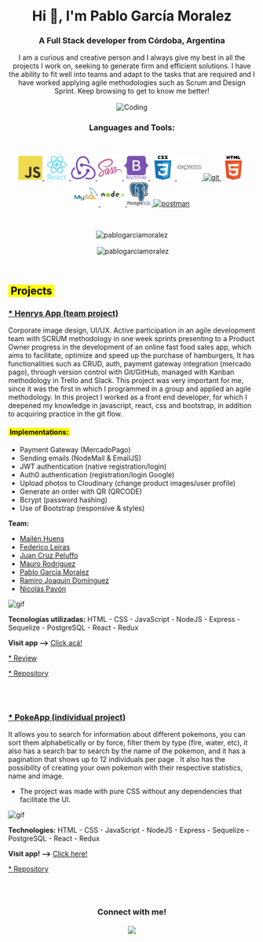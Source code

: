 <h1 align="center">Hi 👋, I'm Pablo García Moralez</h1>
<h3 align="center">A Full Stack developer from Córdoba, Argentina</h3>
<p align="center">I am a curious and creative person and I always give my best in all the projects I work on, seeking to generate firm and efficient solutions. I have the ability to fit well into teams and adapt to the tasks that are required and I have worked applying agile methodologies such as Scrum and Design Sprint.
Keep browsing to get to know me better!</p>
<p align="center"><img align="center" alt="Coding" width="400" src="https://c.tenor.com/NOYF3f82b_gAAAAC/programmer.gif"></p>





<h3 align="center">Languages and Tools:</h3>
<br/><!-- 1 espacio -->
<p align="center"><a href="https://developer.mozilla.org/en-US/docs/Web/JavaScript" target="_blank" rel="noreferrer"> <img src="https://raw.githubusercontent.com/devicons/devicon/master/icons/javascript/javascript-original.svg" alt="javascript" width="50" height="50"/> </a> <a href="https://reactjs.org/" target="_blank" rel="noreferrer"> <img src="https://raw.githubusercontent.com/devicons/devicon/master/icons/react/react-original-wordmark.svg" alt="react" width="50" height="50"/> </a> <a href="https://redux.js.org" target="_blank" rel="noreferrer"> <img src="https://raw.githubusercontent.com/devicons/devicon/master/icons/redux/redux-original.svg" alt="redux" width="50" height="50"/> </a> <a href="https://sass-lang.com" target="_blank" rel="noreferrer"> <img src="https://raw.githubusercontent.com/devicons/devicon/master/icons/sass/sass-original.svg" alt="sass" width="50" height="50"/> </a> <a href="https://getbootstrap.com" target="_blank" rel="noreferrer"> <img src="https://raw.githubusercontent.com/devicons/devicon/master/icons/bootstrap/bootstrap-plain-wordmark.svg" alt="bootstrap" width="50" height="50"/> </a> <a href="https://www.w3schools.com/css/" target="_blank" rel="noreferrer"> <img src="https://raw.githubusercontent.com/devicons/devicon/master/icons/css3/css3-original-wordmark.svg" alt="css3" width="50" height="50"/> </a> <a href="https://expressjs.com" target="_blank" rel="noreferrer"> <img src="https://raw.githubusercontent.com/devicons/devicon/master/icons/express/express-original-wordmark.svg" alt="express" width="50" height="50"/> </a> <a href="https://git-scm.com/" target="_blank" rel="noreferrer"> <img src="https://www.vectorlogo.zone/logos/git-scm/git-scm-icon.svg" alt="git" width="50" height="50"/> </a> <a href="https://www.w3.org/html/" target="_blank" rel="noreferrer"> <img src="https://raw.githubusercontent.com/devicons/devicon/master/icons/html5/html5-original-wordmark.svg" alt="html5" width="50" height="50"/> </a>  <a href="https://www.mysql.com/" target="_blank" rel="noreferrer"> <img src="https://raw.githubusercontent.com/devicons/devicon/master/icons/mysql/mysql-original-wordmark.svg" alt="mysql" width="50" height="50"/> </a> <a href="https://nodejs.org" target="_blank" rel="noreferrer"> <img src="https://raw.githubusercontent.com/devicons/devicon/master/icons/nodejs/nodejs-original-wordmark.svg" alt="nodejs" width="50" height="50"/> </a> <a href="https://www.postgresql.org" target="_blank" rel="noreferrer"> <img src="https://raw.githubusercontent.com/devicons/devicon/master/icons/postgresql/postgresql-original-wordmark.svg" alt="postgresql" width="50" height="50"/> </a> <a href="https://postman.com" target="_blank" rel="noreferrer"> <img src="https://www.vectorlogo.zone/logos/getpostman/getpostman-icon.svg" alt="postman" width="50" height="50"/> </a>  </p>
<br/><!-- 1 espacio -->
<p align="center"><img align="center" src="https://github-readme-stats.vercel.app/api/top-langs?username=pablogarciamoralez&show_icons=true&locale=en&layout=compact" alt="pablogarciamoralez" /></p>

<p align="center">&nbsp;<img align="center" src="https://github-readme-stats.vercel.app/api?username=pablogarciamoralez&show_icons=true&locale=en" alt="pablogarciamoralez" /></p>

<br/><!-- 1 espacio -->
 
 <!-- subtitle -->
 <h2 align="left"><mark>&nbsp;Projects&nbsp;</mark></h3>

 <!-- title project 01 -->
 <h3 align="left"><a href="https://henrys-app.vercel.app/" target="_blank" rel="noreferrer">* Henrys App (team project)</a></h3>
 
  <!-- descript -->
Corporate image design, UI/UX. Active participation in an agile development team with SCRUM methodology in one week sprints presenting to a Product Owner progress in the development of an online fast food sales app, which aims to facilitate, optimize and speed up the purchase of hamburgers, It has functionalities such as CRUD, auth, payment gateway integration (mercado pago), through version control with Git/GitHub, managed with Kanban methodology in Trello and Slack.
This project was very important for me, since it was the first in which I programmed in a group and applied an agile methodology.
In this project I worked as a front end developer, for which I deepened my knowledge in javascript, react, css and bootstrap, in addition to acquiring practice in the git flow.
 
 <h4 align="left"><mark>&nbsp;Implementations:&nbsp;</mark></h4>
 
* Payment Gateway (MercadoPago)
* Sending emails (NodeMail & EmailJS)
* JWT authentication (native registration/login)
* Auth0 authentication (registration/login Google)
* Upload photos to Cloudinary (change product images/user profile)
* Generate an order with QR (QRCODE)
* Bcrypt (password hashing)
* Use of Bootstrap (responsive & styles)

<b>Team:</b>
* <a href="https://github.com/mabhyHs" target="_blank" rel="noreferrer">Mailén Huens</a>
* <a href="https://github.com/FLeiras" target="_blank" rel="noreferrer">Federico Leiras</a>
* <a href="https://github.com/PJuanCruz" target="_blank" rel="noreferrer">Juan Cruz Peluffo</a>
* <a href="https://github.com/maurorodriguez" target="_blank" rel="noreferrer">Mauro Rodriguez</a>
* <a href="https://github.com/pablogarciamoralez" target="_blank" rel="noreferrer">Pablo García Moralez</a>
* <a href="https://github.com/siprem10" target="_blank" rel="noreferrer">Ramiro Joaquín Domínguez</a>
* <a href="https://github.com/NicoPavon" target="_blank" rel="noreferrer">Nicolás Pavón</a>

 <!-- img -->
<p align="left"><img src="https://res.cloudinary.com/henrysburgers/image/upload/v1660810115/github/68747470733a2f2f7265732e636c6f7564696e6172792e636f6d2f647a34656a6c34796d2f696d6167652f75706c6f61642f76313636303636373838332f446973652543332542316f5f73696e5f7425433325414474756c6f5f335f6239776a6f652e676966_l7glbs.gif" alt="gif" width="fit-content"/><p>
  
 <b>Tecnologías utilizadas:</b> HTML - CSS - JavaScript - NodeJS - Express - Sequelize - PostgreSQL - React - Redux

 <!-- msg -->
 <b>Visit app --></b>
 <a href="https://henrys-app.vercel.app/" target="_blank" rel="noreferrer">Clíck acá!</a>
 
 <!-- link review -->
 <a href="https://www.youtube.com/watch?v=WN5D9ic8_XY" target="_blank" rel="noreferrer">* Review</a>
 
 <!-- link repo -->
 <a href="https://github.com/mabhyHs/Henrys-app" target="_blank" rel="noreferrer">* Repository</a>
 
 <br/><br/> <!-- 2 espacios -->
 
 <!-- title project 02 -->
 <h3 align="left"><a href="https://pokeappbypablogarcia.vercel.app" target="_blank" rel="noreferrer">* PokeApp (individual project)</a></h3>
 
  <!-- descript -->
It allows you to search for information about different pokemons, you can sort them alphabetically or by force, filter them by type (fire, water, etc), it also has a search bar to search by the name of the pokemon, and it has a pagination that shows up to 12 individuals per page . It also has the possibility of creating your own pokemon with their respective statistics, name and image.
* The project was made with pure CSS without any dependencies that facilitate the UI.
 
<!-- img -->
 <p align="left"><img src="https://res.cloudinary.com/ddl9gpirm/image/upload/v1664896360/Proyectos/pokeapp_xcajmc.png" alt="gif" width="fit-content"/><p>
 
 <b>Technologies:</b> HTML - CSS - JavaScript - NodeJS - Express - Sequelize - PostgreSQL - React - Redux

 <!-- msg -->
 <b>Visit app! --></b>
 <a href="https://pokeappbypablogarcia.vercel.app/" target="_blank" rel="noreferrer">Click here!</a>
 
 
 <!-- link repo -->
 <a href="https://github.com/pablogarciamoralez/pokeapp" target="_blank" rel="noreferrer">* Repository</a>
 
  <!-- project finish -->
 <h2></h3>
 
 <br/><!-- 1 espacio -->

 <h3 align="center">Connect with me!</h3>
 <p align="center">
 <a href="https://www.linkedin.com/in/pablogarciamoralez/" target="_blank" rel="noreferrer"><img align="center" src="https://res.cloudinary.com/henrysburgers/image/upload/v1660623438/github/linkedin-min_x8lbqa.png" /></a>
 </p>
